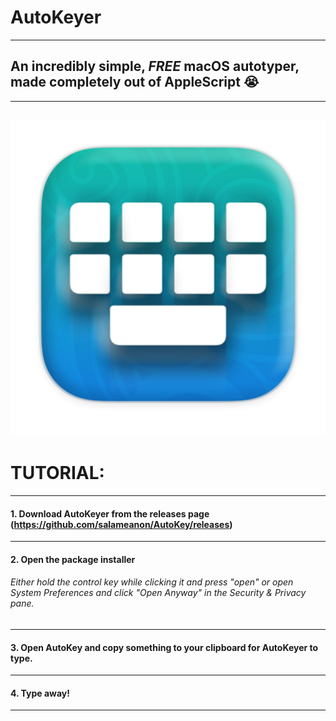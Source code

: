# AutoKeyer
---
## An incredibly simple, ***FREE*** macOS autotyper, made completely out of AppleScript 😭 
---
![image](https://github.com/salameanon/AutoKey/blob/main/AutoKey.png)
---
# TUTORIAL:
---
#### 1. Download AutoKeyer from the releases page (https://github.com/salameanon/AutoKey/releases)
---
#### 2. Open the package installer
###### Either hold the control key while clicking it and press "open" or open System Preferences and click "Open Anyway" in the Security & Privacy pane.
---
#### 3. Open AutoKey and copy something to your clipboard for AutoKeyer to type. 
---
#### 4. Type away!
---
